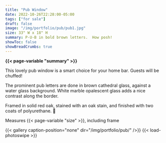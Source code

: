 ```yaml
---
title: "Pub Window"
date: 2022-10-26T22:28:00-05:00
tags: ["for sale"]
draft: false
image: "/img/portfolio/pub/pub1.jpg"
size: 33" W x 18" H
summary: P-U-B in bold brown letters.  How posh!
showToc: false
showBreadCrumbs: true
---
```

**{{< page-variable "summary" >}}**

This lovely pub window is a smart choice for your home bar.  Guests will be chuffed!

The prominent pub letters are done in brown cathedral glass, against a water glass background.  White marble opalescent glass adds a nice contrast along the border.  

Framed in solid red oak, stained with an oak stain, and finished with two coats of polyurethane.  🤌 

Measures {{< page-variable "size" >}}, including frame

{{< gallery caption-position="none" dir="/img/portfolio/pub/" />}} {{< load-photoswipe >}}
